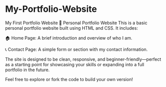 # My-Portfolio-Website
My First Portfolio Website
💼 Personal Portfolio Website
This is a basic personal portfolio website built using HTML and CSS. It includes:

🏠 Home Page: A brief introduction and overview of who I am.

📞 Contact Page: A simple form or section with my contact information.

The site is designed to be clean, responsive, and beginner-friendly—perfect as a starting point for showcasing your skills or expanding into a full portfolio in the future.

Feel free to explore or fork the code to build your own version!
